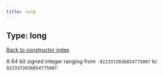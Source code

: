 ```yaml
---
title: long
---
```

## Type: long  
[Back to constructor index](index.md)

A 64 bit signed integer ranging from `-9223372036854775807` to `9223372036854775807`.
